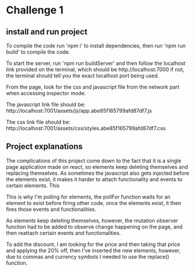 # Challenge 1  #
## install and run project
To compile the code run 'npm i' to install dependencies, then run 'npm run build' to compile the code.

To start the server, run 'npm run buildServer' and then follow the localhost link provided on the terminal, which should be http://localhost:7000 if not, the terminal should tell you the exact localhost port being used.

From the page, look for the css and javascript file from the network part when accessing inspector mode.

The javascript link file should be: http://localhost:7001/assets/js/app.abe85f165799afd87df7.js

The css link file should be: http://localhost:7001/assets/css/styles.abe85f165799afd87df7.css

## Project explanations ##
The complications of this project come down to the fact that it is a single page application made on react, so elements keep deleting themselves and replacing themselves. As sometimes the javascript also gets injected before the elements exist, it makes it harder to attach functionality and events to certain elements. This

This is why I'm polling for elements, the pollFor function waits for an element to exist before firing other code, once the elements exist, it then fires those events and functionalities.

As elements keep deleting themselves, however, the mutation observer function had to be added to observe change happening on the page, and then reattach certain events and functionalities.

To add the discount, I am looking for the price and then taking that price and applying the 20% off, then I've inserted the new elements, however, due to commas and currency symbols I needed to use the replace() function.
